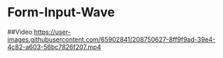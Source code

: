 # Form-Input-Wave

##Video
https://user-images.githubusercontent.com/65902841/208750627-8ff9f9ad-39e4-4c82-a603-56bc7826f207.mp4


